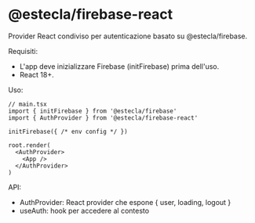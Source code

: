 # @estecla/firebase-react

Provider React condiviso per autenticazione basato su @estecla/firebase.

Requisiti:
- L'app deve inizializzare Firebase (initFirebase) prima dell'uso.
- React 18+.

Uso:

```tsx
// main.tsx
import { initFirebase } from '@estecla/firebase'
import { AuthProvider } from '@estecla/firebase-react'

initFirebase({ /* env config */ })

root.render(
  <AuthProvider>
    <App />
  </AuthProvider>
)
```

API:
- AuthProvider: React provider che espone { user, loading, logout }
- useAuth: hook per accedere al contesto
